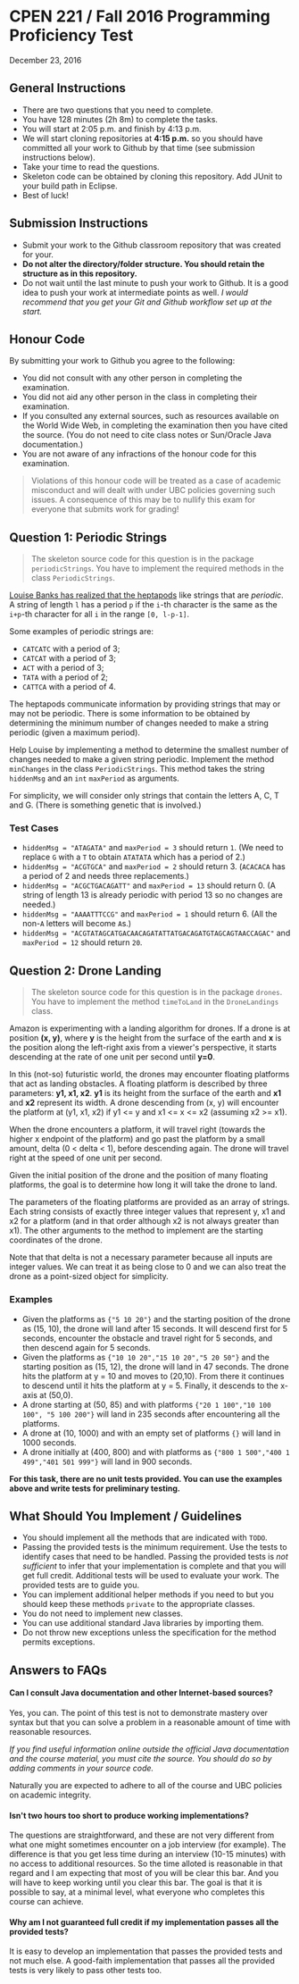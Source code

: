 CPEN 221 / Fall 2016
Programming Proficiency Test
=========

December 23, 2016

## General Instructions

+ There are two questions that you need to complete.
+ You have 128 minutes (2h 8m) to complete the tasks.
+ You will start at 2:05 p.m. and finish by 4:13 p.m.
+ We will start cloning repositories at **4:15 p.m.** so you should have committed all your work to Github by that time (see submission instructions below).
+ Take your time to read the questions.
+ Skeleton code can be obtained by cloning this repository. Add JUnit to your build path in Eclipse.
+ Best of luck!

## Submission Instructions

+ Submit your work to the Github classroom repository that was created for your.
+ **Do not alter the directory/folder structure. You should retain the structure as in this repository.**
+ Do not wait until the last minute to push your work to Github. It is a good idea to push your work at intermediate points as well. _I would recommend that you get your Git and Github workflow set up at the start._

## Honour Code

By submitting your work to Github you agree to the following:

+ You did not consult with any other person in completing the examination.
+ You did not aid any other person in the class in completing their examination.
+ If you consulted any external sources, such as resources available on the World Wide Web, in completing the examination then you have cited the source. (You do not need to cite class notes or Sun/Oracle Java documentation.)
+ You are not aware of any infractions of the honour code for this examination.

> Violations of this honour code will be treated as a case of academic misconduct and will dealt with under UBC policies governing such issues. A consequence of this may be to nullify this exam for everyone that submits work for grading!

## Question 1: Periodic Strings
> The skeleton source code for this question is in the package `periodicStrings`. You have to implement the required methods in the class `PeriodicStrings`.

[Louise Banks has realized that the heptapods](https://en.wikipedia.org/wiki/Arrival_(film)) like strings that are *periodic*. A string of length `l` has a period `p` if the `i`-th character is the same as the `i+p`-th character for all `i` in the range `[0, l-p-1]`.

Some examples of periodic strings are:

+ `CATCATC` with a period of 3;
+ `CATCAT` with a period of 3;
+ `ACT` with a period of 3;
+ `TATA` with a period of 2;
+ `CATTCA` with a period of 4.

The heptapods communicate information by providing strings that may or may not be periodic. There is some information to be obtained by determining the minimum number of changes needed to make a string periodic (given a maximum period).

Help Louise by implementing a method to determine the smallest number of changes needed to make a given string periodic. Implement the method `minChanges` in the class `PeriodicStrings`. This method takes the string `hiddenMsg` and an `int` `maxPeriod` as arguments.

For simplicity, we will consider only strings that contain the letters A, C, T and G. (There is something genetic that is involved.)

### Test Cases

+ `hiddenMsg = "ATAGATA"` and `maxPeriod = 3` should return `1`. (We need to replace `G` with a `T` to obtain `ATATATA` which has a period of 2.)
+ `hiddenMsg = "ACGTGCA"` and `maxPeriod = 2` should return 3. (`ACACACA` has a period of 2 and needs three replacements.)
+ `hiddenMsg = "ACGCTGACAGATT"` and `maxPeriod = 13` should return 0. (A string of length 13 is already periodic with period 13 so no changes are needed.)
+ `hiddenMsg = "AAAATTTCCG"` and `maxPeriod = 1` should return 6. (All the non-`A` letters will become `A`s.)
+ `hiddenMsg = "ACGTATAGCATGACAACAGATATTATGACAGATGTAGCAGTAACCAGAC"` and `maxPeriod = 12` should return `20`.


## Question 2: Drone Landing

> The skeleton source code for this question is in the package `drones`. You have to implement the method `timeToLand` in the `DroneLandings` class.

Amazon is experimenting with a landing algorithm for drones. If a drone is at position **(x, y)**, where **y** is the height from the surface of the earth and **x** is the position along the left-right axis from a viewer's perspective, it starts descending at the rate of one unit per second until **y=0**.

In this (not-so) futuristic world, the drones may encounter floating platforms that act as landing obstacles. A floating platform is described by three parameters: **y1, x1, x2**. **y1** is its height from the surface of the earth and **x1** and **x2** represent its width. A drone descending from (x, y) will encounter the platform at (y1, x1, x2) if y1 <= y and x1 <= x <= x2 (assuming x2 >= x1).

When the drone encounters a platform, it will travel right (towards the higher x endpoint of the platform) and go past the platform by a small amount, delta (0 < delta < 1), before descending again. The drone will travel right at the speed of one unit per second.

Given the initial position of the drone and the position of many floating platforms, the goal is to determine how long it will take the drone to land.

The parameters of the floating platforms are provided as an array of strings. Each string consists of exactly three integer values that represent y, x1 and x2 for a platform (and in that order although x2 is not always greater than x1). The other arguments to the method to implement are the starting coordinates of the drone.

Note that that delta is not a necessary parameter because all inputs are integer values. We can treat it as being close to 0 and we can also treat the drone as a point-sized object for simplicity.

### Examples

+ Given the platforms as `{"5 10 20"}` and the starting position of the drone as (15, 10), the drone will land after 15 seconds. It will descend first for 5 seconds, encounter the obstacle and travel right for 5 seconds, and then descend again for 5 seconds.
+ Given the platforms as `{"10 10 20","15 10 20","5 20 50"}` and the starting position as (15, 12), the drone will land in 47 seconds. The drone hits the platform at y = 10 and moves to (20,10). From there it continues to descend until it hits the platform at y = 5. Finally, it descends to the x-axis at (50,0).
+ A drone starting at (50, 85) and with platforms `{"20 1 100","10 100 100", "5 100 200"}` will land in 235 seconds after encountering all the platforms.
+ A drone at (10, 1000) and with an empty set of platforms `{}` will land in 1000 seconds.
+ A drone initially at (400, 800) and with platforms as `{"800 1 500","400 1 499","401 501 999"}` will land in 900 seconds.

**For this task, there are no unit tests provided. You can use the examples above and write tests for preliminary testing.**

## What Should You Implement / Guidelines

+ You should implement all the methods that are indicated with `TODO`.
+ Passing the provided tests is the minimum requirement. Use the tests to identify cases that need to be handled. Passing the provided tests is *not sufficient* to infer that your implementation is complete and that you will get full credit. Additional tests will be used to evaluate your work. The provided tests are to guide you.
+ You can implement additional helper methods if you need to but you should keep these methods `private` to the appropriate classes.
+ You do not need to implement new classes.
+ You can use additional standard Java libraries by importing them.
+ Do not throw new exceptions unless the specification for the method permits exceptions.

## Answers to FAQs

#### Can I consult Java documentation and other Internet-based sources?

Yes, you can. The point of this test is not to demonstrate mastery over syntax but that you can solve a problem in a reasonable amount of time with reasonable resources.

*If you find useful information online outside the official Java documentation and the course material, you must cite the source. You should do so by adding comments in your source code.*

Naturally you are expected to adhere to all of the course and UBC policies on academic integrity.

#### Isn't two hours too short to produce working implementations?

The questions are straightforward, and these are not very different from what one might sometimes encounter on a job interview (for example). The difference is that you get less time during an interview (10-15 minutes) with no access to additional resources. So the time alloted is reasonable in that regard and I am expecting that most of you will be clear this bar. And you will have to keep working until you clear this bar. The goal is that it is possible to say, at a minimal level, what everyone who completes this course can achieve.

#### Why am I not guaranteed full credit if my implementation passes all the provided tests?

It is easy to develop an implementation that passes the provided tests and not much else. A good-faith implementation that passes all the provided tests is very likely to pass other tests too.
